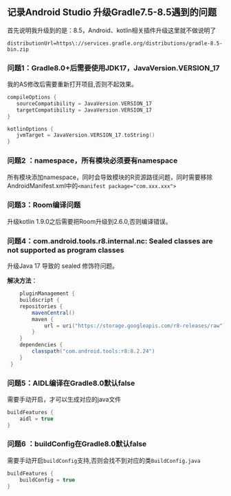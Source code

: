 ## 记录Android Studio 升级Gradle7.5-8.5遇到的问题

首先说明我升级到的是：8.5，Android、kotlin相关插件升级这里就不做说明了

```properties
distributionUrl=https\://services.gradle.org/distributions/gradle-8.5-bin.zip
```

### 问题1：Gradle8.0+后需要使用JDK17，JavaVersion.VERSION_17

我的AS修改后需要重新打开项目,否则不起效果。

```Kotlin
compileOptions {
   sourceCompatibility = JavaVersion.VERSION_17
   targetCompatibility = JavaVersion.VERSION_17
}

kotlinOptions {
   jvmTarget = JavaVersion.VERSION_17.toString()
}
```
### 问题2 ：namespace，所有模块必须要有namespace

所有模块添加namespace，同时会导致模块的R资源路径问题，同时需要移除AndroidManifest.xml中的`<manifest package="com.xxx.xxx">`

### 问题3：Room编译问题

升级kotlin 1.9.0之后需要把Room升级到2.6.0,否则编译错误。

### 问题4：com.android.tools.r8.internal.nc: Sealed classes are not supported as program classes

升级Java 17 导致的 sealed 修饰符问题。

**解决方法**：

```groovy
    pluginManagement {
    buildscript {
    repositories {
        mavenCentral()
        maven {
            url = uri("https://storage.googleapis.com/r8-releases/raw")
        }
    }
    dependencies {
        classpath("com.android.tools:r8:8.2.24")
    }
 }
```

### 问题5：AIDL编译在Gradle8.0默认false

需要手动开启，才可以生成对应的java文件

```groovy
buildFeatures {
    aidl = true
}
```
### 问题6 ：buildConfig在Gradle8.0默认false

需要手动开启`buildConfig`支持,否则会找不到对应的类`BuildConfig.java`

```kotlin
buildFeatures {
    buildConfig = true
}
```
